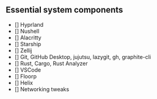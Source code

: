 ## Essential system components

- [] Hyprland
- [] Nushell
- [] Alacritty
- [] Starship
- [] Zellij
- [] Git, GitHub Desktop, jujutsu, lazygit, gh, graphite-cli
- [] Rust, Cargo, Rust Analyzer
- [] VSCode
- [] Floorp
- [] Helix
- [] Networking tweaks
